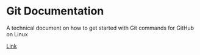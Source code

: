 # Git Documentation

A technical document on how to get started with Git commands for GitHub on Linux

<a href="https://bstefansen.github.io/GitDocumentation/" target="_blank">Link</a>
